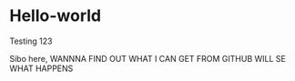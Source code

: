 # Hello-world
Testing 123

Sibo here, WANNNA FIND OUT WHAT I CAN GET FROM GITHUB
WILL SE WHAT HAPPENS

